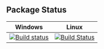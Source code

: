 ## Package Status

| Windows | Linux  | 
|:---------:|:-----------------:|
|[![Build status](https://ci.appveyor.com/api/projects/status/github/conanos/libiconv?svg=true)](https://ci.appveyor.com/project/conanos/libiconv)|[![Build Status](https://travis-ci.org/conanos/libiconv.svg)](https://travis-ci.org/conanos/libiconv)|



	

